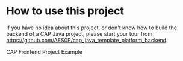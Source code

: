 # How to use this project

If you have no idea about this project, or don't know how to build the backend of a CAP Java project, please start your tour from <https://github.com/AES0P/cap_java_template_platform_backend>.

CAP Frontend Project Example